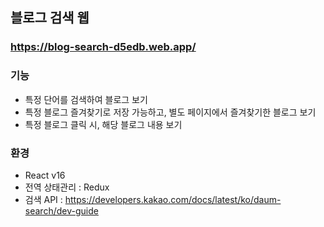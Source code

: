 ## 블로그 검색 웹
### **https://blog-search-d5edb.web.app/**

### 기능

- 특정 단어를 검색하여 블로그 보기
- 특정 블로그 즐겨찾기로 저장 가능하고, 별도 페이지에서 즐겨찾기한 블로그 보기
- 특정 블로그 클릭 시, 해당 블로그 내용 보기

### 환경
- React v16
- 전역 상태관리 : Redux
- 검색 API : https://developers.kakao.com/docs/latest/ko/daum-search/dev-guide

